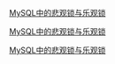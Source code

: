 [MySQL中的悲观锁与乐观锁](MySQL中的悲观锁与乐观锁.md)

[MySQL中的悲观锁与乐观锁](MySQL中的悲观锁与乐观锁.md)

[MySQL中的悲观锁与乐观锁](MySQL中的悲观锁与乐观锁.md)
